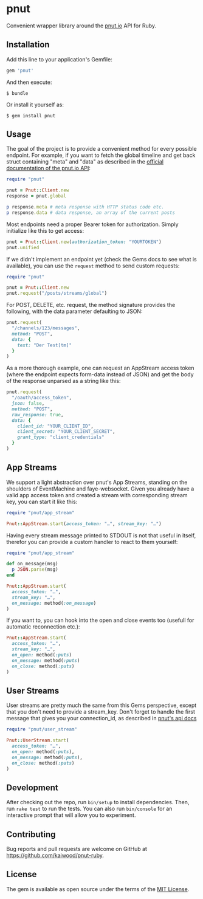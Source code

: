 # pnut

Convenient wrapper library around the [pnut.io](https://pnut.io) API for Ruby.

## Installation

Add this line to your application's Gemfile:

```ruby
gem 'pnut'
```

And then execute:

    $ bundle

Or install it yourself as:

    $ gem install pnut

## Usage

The goal of the project is to provide a convenient method for every possible endpoint. For example, if you want to fetch the global timeline and get back struct containing "meta" and "data" as described in the [official documentation of the pnut.io API](https://pnut.io/docs/api/implementation/overview):

```ruby
require "pnut"

pnut = Pnut::Client.new
response = pnut.global

p response.meta # meta response with HTTP status code etc.
p response.data # data response, an array of the current posts
```

Most endpoints need a proper Bearer token for authorization. Simply initialize like this to get access:

```ruby
pnut = Pnut::Client.new(authorization_token: "YOURTOKEN")
pnut.unified
```

If we didn't implement an endpoint yet (check the Gems docs to see what is available), you can use the `request` method to send custom requests:

```ruby
require "pnut"

pnut = Pnut::Client.new
pnut.request("/posts/streams/global")
```

For POST, DELETE, etc. request, the method signature provides the following, with the data parameter defaulting to JSON:

```ruby
pnut.request(
  "/channels/123/messages",
  method: "POST",
  data: {
    text: "Der Test[tm]"
  }
)
```

As a more thorough example, one can request an AppStream access token (where the endpoint expects form-data instead of JSON) and get the body of the response unparsed as a string like this:

```ruby
pnut.request(
  "/oauth/access_token",
  json: false,
  method: "POST",
  raw_response: true,
  data: {
    client_id: "YOUR_CLIENT_ID",
    client_secret: "YOUR_CLIENT_SECRET",
    grant_type: "client_credentials"
  }
)
```

## App Streams

We support a light abstraction over pnut's App Streams, standing on the shoulders of EventMachine and faye-websocket. Given you already have a valid app access token and created a stream with corresponding stream key, you can start it like this:

```ruby
require "pnut/app_stream"

Pnut::AppStream.start(access_token: "…", stream_key: "…")
```

Having every stream message printed to STDOUT is not that useful in itself, therefor you can provide a custom handler to react to them yourself:

```ruby
require "pnut/app_stream"

def on_message(msg)
  p JSON.parse(msg)
end

Pnut::AppStream.start(
  access_token: "…",
  stream_key: "…",
  on_message: method(:on_message)
)
```

If you want to, you can hook into the open and close events too (usefull for automatic reconnection etc.):

```ruby
Pnut::AppStream.start(
  access_token: "…",
  stream_key: "…",
  on_open: method(:puts)
  on_message: method(:puts)
  on_close: method(:puts)
)
```

## User Streams

User streams are pretty much the same from this Gems perspective, except that you don't need to provide a stream_key. Don't forget to handle the first message that gives you your connection_id, as described in [pnut's api docs](https://pnut.io/docs/api/how-to/user-streams)

```ruby
require "pnut/user_stream"

Pnut::UserStream.start(
  access_token: "…",
  on_open: method(:puts),
  on_message: method(:puts),
  on_close: method(:puts)
)
```

## Development

After checking out the repo, run `bin/setup` to install dependencies. Then, run `rake test` to run the tests. You can also run `bin/console` for an interactive prompt that will allow you to experiment.

## Contributing

Bug reports and pull requests are welcome on GitHub at https://github.com/kaiwood/pnut-ruby.

## License

The gem is available as open source under the terms of the [MIT License](https://opensource.org/licenses/MIT).
